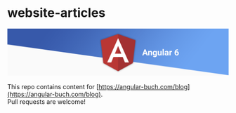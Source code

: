 # website-articles

![blog](blog/angular6.png)

This repo contains content for [https://angular-buch.com/blog](https://angular-buch.com/blog).  
Pull requests are welcome!


